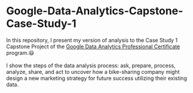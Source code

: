 # Google-Data-Analytics-Capstone-Case-Study-1
In this repository, I present my version of analysis to the Case Study 1 Capstone Project of the [Google Data Analytics Professional Certificate](https://www.coursera.org/professional-certificates/google-data-analytics) program.:smiley:<br><br>
I show the steps of the data analysis process: ask, prepare, process, analyze, share, and act to uncover how a bike-sharing company might design a new marketing strategy for future success utilizing their existing data.
